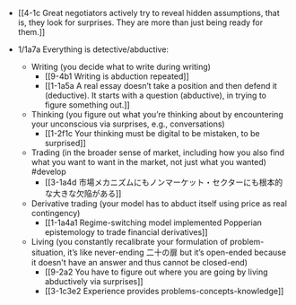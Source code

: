 - [[4-1c Great negotiators actively try to reveal hidden assumptions, that is, they look for surprises. They are more than just being ready for them.]]

- 1/1a7a Everything is detective/abductive:
    - Writing (you decide what to write during writing)
	    - [[9-4b1 Writing is abduction repeated]]
	    - [[1-1a5a A real essay doesn’t take a position and then defend it (deductive). It starts with a question (abductive), in trying to figure something out.]]
	- Thinking (you figure out what you’re thinking about by encountering your unconscious via surprises, e.g., conversations)
		- [[1-2f1c Your thinking must be digital to be mistaken, to be surprised]]
    - Trading (in the broader sense of market, including how you also find what you want to want in the market, not just what you wanted) #develop 
	    - [[3-1a4d 市場メカニズムにもノンマーケット・セクターにも根本的な大きな欠陥がある]]
    - Derivative trading (your model has to abduct itself using price as real contingency)
	    - [[1-1a4a1 Regime-switching model implemented Popperian epistemology to trade financial derivatives]]
    - Living (you constantly recalibrate your formulation of problem-situation, it’s like never-ending 二十の扉 but it’s open-ended because it doesn't have an answer and thus cannot be closed-end)
	    - [[9-2a2 You have to figure out where you are going by living abductively via surprises]]
	    - [[3-1c3e2 Experience provides problems-concepts-knowledge]]